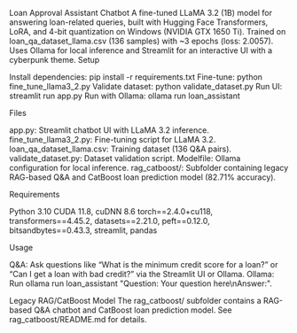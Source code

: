 Loan Approval Assistant Chatbot
A fine-tuned LLaMA 3.2 (1B) model for answering loan-related queries, built with Hugging Face Transformers, LoRA, and 4-bit quantization on Windows (NVIDIA GTX 1650 Ti). Trained on loan_qa_dataset_llama.csv (136 samples) with ~3 epochs (loss: 2.0057). Uses Ollama for local inference and Streamlit for an interactive UI with a cyberpunk theme.
Setup

Install dependencies: pip install -r requirements.txt
Fine-tune: python fine_tune_llama3_2.py
Validate dataset: python validate_dataset.py
Run UI: streamlit run app.py
Run with Ollama: ollama run loan_assistant

Files

app.py: Streamlit chatbot UI with LLaMA 3.2 inference.
fine_tune_llama3_2.py: Fine-tuning script for LLaMA 3.2.
loan_qa_dataset_llama.csv: Training dataset (136 Q&A pairs).
validate_dataset.py: Dataset validation script.
Modelfile: Ollama configuration for local inference.
rag_catboost/: Subfolder containing legacy RAG-based Q&A and CatBoost loan prediction model (82.71% accuracy).

Requirements

Python 3.10
CUDA 11.8, cuDNN 8.6
torch==2.4.0+cu118, transformers==4.45.2, datasets==2.21.0, peft==0.12.0, bitsandbytes==0.43.3, streamlit, pandas

Usage

Q&A: Ask questions like “What is the minimum credit score for a loan?” or “Can I get a loan with bad credit?” via the Streamlit UI or Ollama.
Ollama: Run ollama run loan_assistant "Question: Your question here\nAnswer:".

Legacy RAG/CatBoost Model
The rag_catboost/ subfolder contains a RAG-based Q&A chatbot and CatBoost loan prediction model. See rag_catboost/README.md for details.